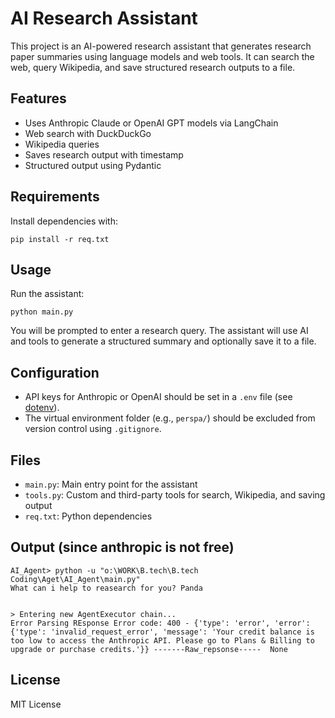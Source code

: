 # AI Research Assistant

This project is an AI-powered research assistant that generates research paper summaries using language models and web tools. It can search the web, query Wikipedia, and save structured research outputs to a file.

## Features
- Uses Anthropic Claude or OpenAI GPT models via LangChain
- Web search with DuckDuckGo
- Wikipedia queries
- Saves research output with timestamp
- Structured output using Pydantic

## Requirements
Install dependencies with:
```
pip install -r req.txt
```

## Usage
Run the assistant:
```
python main.py
```
You will be prompted to enter a research query. The assistant will use AI and tools to generate a structured summary and optionally save it to a file.

## Configuration
- API keys for Anthropic or OpenAI should be set in a `.env` file (see [dotenv](https://pypi.org/project/python-dotenv/)).
- The virtual environment folder (e.g., `perspa/`) should be excluded from version control using `.gitignore`.

## Files
- `main.py`: Main entry point for the assistant
- `tools.py`: Custom and third-party tools for search, Wikipedia, and saving output
- `req.txt`: Python dependencies

## Output (since anthropic is not free)
```
AI_Agent> python -u "o:\WORK\B.tech\B.tech Coding\Aget\AI_Agent\main.py"
What can i help to reasearch for you? Panda


> Entering new AgentExecutor chain...
Error Parsing REsponse Error code: 400 - {'type': 'error', 'error': {'type': 'invalid_request_error', 'message': 'Your credit balance is too low to access the Anthropic API. Please go to Plans & Billing to upgrade or purchase credits.'}} -------Raw_repsonse-----  None  
```
## License
MIT License
